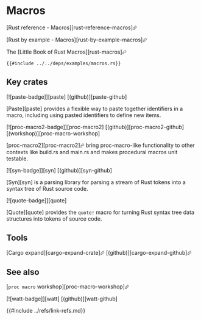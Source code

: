 # Macros

[Rust reference - Macros][rust-reference-macros]⮳

[Rust by example - Macros][rust-by-example-macros]⮳

The [Little Book of Rust Macros][rust-macros]⮳

```rust,editable
{{#include ../../deps/examples/macros.rs}}
```

## Key crates

[![paste-badge]][paste] [(github)][paste-github]

[Paste][paste] provides a flexible way to paste together identifiers in a macro, including using pasted identifiers to define new items.

[![proc-macro2-badge]][proc-macro2] [(github)][proc-macro2-github] [(workshop)][proc-macro-workshop]

[proc-macro2][proc-macro2]⮳ bring proc-macro-like functionality to other contexts like build.rs and main.rs and makes procedural macros unit testable.

[![syn-badge]][syn]  [(github)][syn-github]

[Syn][syn] is a parsing library for parsing a stream of Rust tokens into a syntax tree of Rust source code.

[![quote-badge]][quote]

[Quote][quote] provides the `quote!` macro for turning Rust syntax tree data structures into tokens of source code.

## Tools

[Cargo expand][cargo-expand-crate]⮳ [(github)][cargo-expand-github]⮳

## See also

[`proc macro` workshop][proc-macro-workshop]⮳

[![watt-badge]][watt] [(github)][watt-github]

{{#include ../refs/link-refs.md}}
